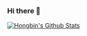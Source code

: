 ### Hi there 👋
[![Hongbin's Github Stats](https://github-readme-stats.vercel.app/api?username=zslrmhb)](https://github.com/anuraghazra/github-readme-stats)


<!--
**zslrmhb/zslrmhb** is a ✨ _special_ ✨ repository because its `README.md` (this file) appears on your GitHub profile.

Here are some ideas to get you started:

- 🔭 I’m currently working on ...
- 🌱 I’m currently learning ...
- 👯 I’m looking to collaborate on ...
- 🤔 I’m looking for help with ...
- 💬 Ask me about ...
- 📫 How to reach me: ...
- 😄 Pronouns: ...
- ⚡ Fun fact: ...
-->
